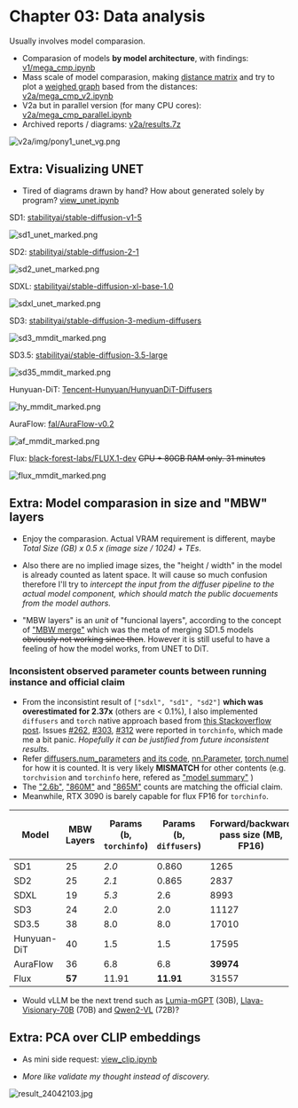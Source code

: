 # Chapter 03: Data analysis #

Usually involves model comparasion.

- Comparasion of models **by model architecture**, with findings: [v1/mega_cmp.ipynb](v1/mega_cmp.ipynb)
- Mass scale of model comparasion, making [distance matrix](https://en.wikipedia.org/wiki/Distance_matrix) and try to plot a [weighed graph](https://en.wikipedia.org/wiki/Graph_(discrete_mathematics)) based from the distances: [v2a/mega_cmp_v2.ipynb](v2a/mega_cmp_v2.ipynb)
- V2a but in parallel version (for many CPU cores): [v2a/mega_cmp_parallel.ipynb](v2a/mega_cmp_parallel.ipynb)
- Archived reports / diagrams: [v2a/results.7z](v2a/results.7z)

![v2a/img/pony1_unet_vg.png](v2a/img/pony1_unet_vg.png)

## Extra: Visualizing UNET ##

- Tired of diagrams drawn by hand? How about generated solely by program? [view_unet.ipynb](./view_unet/view_unet.ipynb)

SD1: [stabilityai/stable-diffusion-v1-5](https://huggingface.co/runwayml/stable-diffusion-v1-5/blob/main/unet/config.json)

![sd1_unet_marked.png](./view_unet/sd1_unet_marked.png)

SD2: [stabilityai/stable-diffusion-2-1](https://huggingface.co/stabilityai/stable-diffusion-2-1/blob/main/unet/config.json)

![sd2_unet_marked.png](./view_unet/sd1_unet_marked.png)

SDXL: [stabilityai/stable-diffusion-xl-base-1.0](https://huggingface.co/stabilityai/stable-diffusion-xl-base-1.0/blob/main/unet/config.json)

![sdxl_unet_marked.png](./view_unet/sdxl_unet_marked.png)

SD3: [stabilityai/stable-diffusion-3-medium-diffusers](https://huggingface.co/stabilityai/stable-diffusion-3-medium-diffusers/blob/main/transformer/config.json)

![sd3_mmdit_marked.png](./view_unet/sd3_mmdit_marked.png)

SD3.5: [stabilityai/stable-diffusion-3.5-large](https://huggingface.co/stabilityai/stable-diffusion-3.5-large/blob/main/transformer/config.json)

![sd35_mmdit_marked.png](./view_unet/sd35_mmdit_marked.png)

Hunyuan-DiT: [Tencent-Hunyuan/HunyuanDiT-Diffusers](https://huggingface.co/Tencent-Hunyuan/HunyuanDiT-Diffusers/blob/main/transformer/config.json)

![hy_mmdit_marked.png](./view_unet/hy_mmdit_marked.png)

AuraFlow: [fal/AuraFlow-v0.2](https://huggingface.co/fal/AuraFlow-v0.2/blob/main/transformer/config.json)

![af_mmdit_marked.png](./view_unet/af_mmdit_marked.png)

Flux: [black-forest-labs/FLUX.1-dev](https://huggingface.co/black-forest-labs/FLUX.1-dev/blob/main/transformer/config.json) ~~CPU + 80GB RAM only. 31 minutes~~

![flux_mmdit_marked.png](./view_unet/flux_mmdit_marked.png)

## Extra: Model comparasion in size and "MBW" layers ##

- Enjoy the comparasion. Actual VRAM requirement is different, maybe *Total Size (GB) x 0.5 x (image size / 1024) + TEs*. 

- Also there are no implied image sizes, the "height / width" in the model is already counted as latent space. It will cause so much confusion therefore I'll try to *intercept the input from the diffuser pipeline to the actual model component, which should match the public docuements from the model authors.*

- "MBW layers" is an *unit* of "funcional layers", according to the concept of ["MBW merge"](https://github.com/hako-mikan/sd-webui-supermerger?tab=readme-ov-file#merge-block-weight) which was the meta of merging SD1.5 models ~~obviously not working since then~~. However it is still useful to have a feeling of how the model works, from UNET to DiT.

### Inconsistent observed parameter counts between running instance and official claim ###

- From the inconsistint result of `["sdxl", "sd1", "sd2"]` **which was overestimated for 2.37x** (others are < 0.1%), I also implemented `diffusers` and `torch` native approach based from [this Stackoverflow post](https://stackoverflow.com/questions/49201236/check-the-total-number-of-parameters-in-a-pytorch-model). Issues [#262](https://github.com/TylerYep/torchinfo/issues/262), [#303](https://github.com/TylerYep/torchinfo/issues/303), [#312](https://github.com/TylerYep/torchinfo/issues/312) were reported in `torchinfo`, which made me a bit panic. *Hopefully it can be justified from future inconsistent results.*
- Refer [diffusers.num_parameters](https://huggingface.co/docs/diffusers/api/models/overview#diffusers.ModelMixin.num_parameters) [and its code](https://github.com/huggingface/diffusers/blob/main/src/diffusers/models/modeling_utils.py#L1040), [nn.Parameter](https://pytorch.org/docs/stable/generated/torch.nn.parameter.Parameter.html), [torch.numel](https://pytorch.org/docs/stable/generated/torch.numel.html) for how it is counted. It is very likely **MISMATCH** for other contents (e.g. `torchvision` and `torchinfo` here, refered as ["model summary"](https://stackoverflow.com/questions/42480111/how-do-i-print-the-model-summary-in-pytorch) )
- The ["2.6b"](https://www.reddit.com/r/StableDiffusion/comments/1d7t0op/sdxl_is_a_26b_parameter_model_not_66b/), ["860M"](https://github.com/CompVis/stable-diffusion/blob/main/README.md#stable-diffusion-v1) and ["865M"](https://github.com/Stability-AI/stablediffusion?tab=readme-ov-file#stable-diffusion-v2) counts are matching the official claim.
- Meanwhile, RTX 3090 is barely capable for flux FP16 for `torchinfo`.

|Model|MBW Layers|Params (b, `torchinfo`)|Params (b, `diffusers`)|Forward/backward pass size (MB, FP16)|Estimated Total Size (GB, FP16)|
|---|---|---|---|---|---|
|SD1|25|*2.0*|0.860|1265|2.91|
|SD2|25|*2.1*|0.865|2837|4.46|
|SDXL|19|*5.3*|2.6|8993|13.80|
|SD3|24|2.0|2.0|11127|18.79|
|SD3.5|38|8.0|8.0|17010|32.35|
|Hunyuan-DiT|40|1.5|1.5|17595|20.12|
|AuraFlow|36|6.8|6.8|**39974**|52.38|
|Flux|**57**|11.91|**11.91**|31557|**54.06**|

- Would vLLM be the next trend such as [Lumia-mGPT](https://github.com/Alpha-VLLM/Lumina-mGPT/tree/main) (30B), [Llava-Visionary-70B](https://github.com/aimagelab/LLaVA-MORE) (70B) and [Qwen2-VL](https://github.com/QwenLM/Qwen2-VL) (72B)?

## Extra: PCA over CLIP embeddings ##
 
- As mini side request: [view_clip.ipynb](./view_clip/view_clip.ipynb)

- *More like validate my thought instead of discovery.*

![result_24042103.jpg](./view_clip/result_24042103.jpg)
